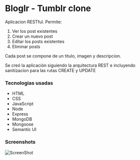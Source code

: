 # Bloglr - Tumblr clone

Aplicacion RESTful.
Permite:
1. Ver los post existentes
2. Crear un nuevo post
3. Editar los posts existentes
4. Eliminar posts

Cada post se compone de un titulo, imagen y descripcion.

Se creó la aplicación siguiendo la arquitectura REST e incluyendo sanitizacion para las rutas CREATE y UPDATE

### Tecnologias usadas

* HTML
* CSS
* JavaScript
* Node
* Express
* MongoDB
* Mongoose
* Semantic UI

### Screenshots

![ScreenShot](https://raw.github.com/cziemba1/Bloglr/master/assets/CREATE.png)
